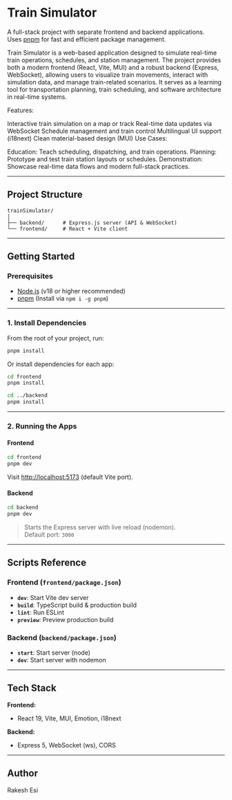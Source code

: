 # Train Simulator

A full-stack project with separate frontend and backend applications.  
Uses [pnpm](https://pnpm.io/) for fast and efficient package management.


Train Simulator is a web-based application designed to simulate real-time train operations, schedules, and station management. The project provides both a modern frontend (React, Vite, MUI) and a robust backend (Express, WebSocket), allowing users to visualize train movements, interact with simulation data, and manage train-related scenarios. It serves as a learning tool for transportation planning, train scheduling, and software architecture in real-time systems.

Features:

Interactive train simulation on a map or track
Real-time data updates via WebSocket
Schedule management and train control
Multilingual UI support (i18next)
Clean material-based design (MUI)
Use Cases:

Education: Teach scheduling, dispatching, and train operations.
Planning: Prototype and test train station layouts or schedules.
Demonstration: Showcase real-time data flows and modern full-stack practices.


---

## Project Structure

```
trainSimulator/
│
├── backend/      # Express.js server (API & WebSocket)
└── frontend/     # React + Vite client
```

---

## Getting Started

### Prerequisites

- [Node.js](https://nodejs.org/) (v18 or higher recommended)
- [pnpm](https://pnpm.io/) (Install via `npm i -g pnpm`)

---

### 1. Install Dependencies

From the root of your project, run:

```sh
pnpm install
```

Or install dependencies for each app:

```sh
cd frontend
pnpm install

cd ../backend
pnpm install
```

---

### 2. Running the Apps

#### Frontend

```sh
cd frontend
pnpm dev
```

Visit [http://localhost:5173](http://localhost:5173) (default Vite port).

#### Backend

```sh
cd backend
pnpm dev
```

> Starts the Express server with live reload (nodemon).  
> Default port: `3000`

---

## Scripts Reference

### Frontend (`frontend/package.json`)

- **`dev`**: Start Vite dev server
- **`build`**: TypeScript build & production build
- **`lint`**: Run ESLint
- **`preview`**: Preview production build

### Backend (`backend/package.json`)

- **`start`**: Start server (node)
- **`dev`**: Start server with nodemon

---

## Tech Stack

**Frontend:**  
- React 19, Vite, MUI, Emotion, i18next

**Backend:**  
- Express 5, WebSocket (ws), CORS

---


## Author

Rakesh Esi
